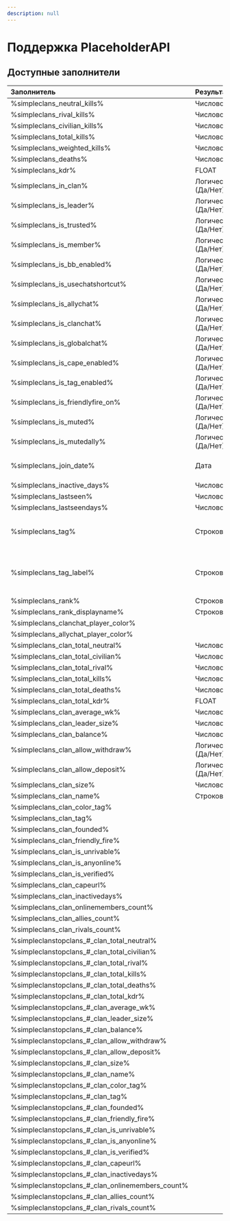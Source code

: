 ```yaml
---
description: null
---
```


# Поддержка PlaceholderAPI

## Доступные заполнители

| Заполнитель | Результат | Описание |  |
| :--- | :--- | :--- | :--- |
| %simpleclans\_neutral\_kills% | Числовой |  |  |
| %simpleclans\_rival\_kills% | Числовой |  |  |
| %simpleclans\_civilian\_kills% | Числовой |  |  |
| %simpleclans\_total\_kills% | Числовой |  |  |
| %simpleclans\_weighted\_kills% | Числовой |  |  |
| %simpleclans\_deaths% | Числовой |  |  |
| %simpleclans\_kdr% | FLOAT |  |  |
| %simpleclans\_in\_clan% | Логический \(Да/Нет\) |  |  |
| %simpleclans\_is\_leader% | Логический \(Да/Нет\) |  |  |
| %simpleclans\_is\_trusted% | Логический \(Да/Нет\) |  |  |
| %simpleclans\_is\_member% | Логический \(Да/Нет\) |  |  |
| %simpleclans\_is\_bb\_enabled% | Логический \(Да/Нет\) |  |  |
| %simpleclans\_is\_usechatshortcut% | Логический \(Да/Нет\) |  |  |
| %simpleclans\_is\_allychat% | Логический \(Да/Нет\) |  |  |
| %simpleclans\_is\_clanchat% | Логический \(Да/Нет\) |  |  |
| %simpleclans\_is\_globalchat% | Логический \(Да/Нет\) |  |  |
| %simpleclans\_is\_cape\_enabled% | Логический \(Да/Нет\) |  |  |
| %simpleclans\_is\_tag\_enabled% | Логический \(Да/Нет\) |  |  |
| %simpleclans\_is\_friendlyfire\_on% | Логический \(Да/Нет\) |  |  |
| %simpleclans\_is\_muted% | Логический \(Да/Нет\) |  |  |
| %simpleclans\_is\_mutedally% | Логический \(Да/Нет\) |  |  |
| %simpleclans\_join\_date% | Дата | Месяц, День, Год, Час |  |
| %simpleclans\_inactive\_days% | Числовой |  |  |
| %simpleclans\_lastseen% | Числовой |  |  |
| %simpleclans\_lastseendays% | Числовой |  |  |
| %simpleclans\_tag% | Строковый | lowerscored Clan tag without color |  |
| %simpleclans\_tag\_label% | Строковый | Clan tag with correct mayus, color and at the end &c |  |
| %simpleclans\_rank% | Строковый |  |  |
| %simpleclans\_rank\_displayname% | Строковый |  |  |
| %simpleclans\_clanchat\_player\_color% |  |  |  |
| %simpleclans\_allychat\_player\_color% |  |  |  |
| %simpleclans\_clan\_total\_neutral% | Числовой |  |  |
| %simpleclans\_clan\_total\_civilian% | Числовой |  |  |
| %simpleclans\_clan\_total\_rival% | Числовой |  |  |
| %simpleclans\_clan\_total\_kills% | Числовой |  |  |
| %simpleclans\_clan\_total\_deaths% | Числовой |  |  |
| %simpleclans\_clan\_total\_kdr% | FLOAT |  |  |
| %simpleclans\_clan\_average\_wk% | Числовой |  |  |
| %simpleclans\_clan\_leader\_size% | Числовой |  |  |
| %simpleclans\_clan\_balance% | Числовой |  |  |
| %simpleclans\_clan\_allow\_withdraw% | Логический \(Да/Нет\) |  |  |
| %simpleclans\_clan\_allow\_deposit% | Логический \(Да/Нет\) |  |  |
| %simpleclans\_clan\_size% | Числовой |  |  |
| %simpleclans\_clan\_name% | Строковый |  |  |
| %simpleclans\_clan\_color\_tag% |  |  |  |
| %simpleclans\_clan\_tag% |  |  |  |
| %simpleclans\_clan\_founded% |  |  |  |
| %simpleclans\_clan\_friendly\_fire% |  |  |  |
| %simpleclans\_clan\_is\_unrivable% |  |  |  |
| %simpleclans\_clan\_is\_anyonline% |  |  |  |
| %simpleclans\_clan\_is\_verified% |  |  |  |
| %simpleclans\_clan\_capeurl% |  |  |  |
| %simpleclans\_clan\_inactivedays% |  |  |  |
| %simpleclans\_clan\_onlinemembers\_count% |  |  |  |
| %simpleclans\_clan\_allies\_count% |  |  |  |
| %simpleclans\_clan\_rivals\_count% |  |  |  |
| %simpleclanstopclans\_\#\_clan\_total\_neutral% |  |  |  |
| %simpleclanstopclans\_\#\_clan\_total\_civilian% |  |  |  |
| %simpleclanstopclans\_\#\_clan\_total\_rival% |  |  |  |
| %simpleclanstopclans\_\#\_clan\_total\_kills% |  |  |  |
| %simpleclanstopclans\_\#\_clan\_total\_deaths% |  |  |  |
| %simpleclanstopclans\_\#\_clan\_total\_kdr% |  |  |  |
| %simpleclanstopclans\_\#\_clan\_average\_wk% |  |  |  |
| %simpleclanstopclans\_\#\_clan\_leader\_size% |  |  |  |
| %simpleclanstopclans\_\#\_clan\_balance% |  |  |  |
| %simpleclanstopclans\_\#\_clan\_allow\_withdraw% |  |  |  |
| %simpleclanstopclans\_\#\_clan\_allow\_deposit% |  |  |  |
| %simpleclanstopclans\_\#\_clan\_size% |  |  |  |
| %simpleclanstopclans\_\#\_clan\_name% |  |  |  |
| %simpleclanstopclans\_\#\_clan\_color\_tag% |  |  |  |
| %simpleclanstopclans\_\#\_clan\_tag% |  |  |  |
| %simpleclanstopclans\_\#\_clan\_founded% |  |  |  |
| %simpleclanstopclans\_\#\_clan\_friendly\_fire% |  |  |  |
| %simpleclanstopclans\_\#\_clan\_is\_unrivable% |  |  |  |
| %simpleclanstopclans\_\#\_clan\_is\_anyonline% |  |  |  |
| %simpleclanstopclans\_\#\_clan\_is\_verified% |  |  |  |
| %simpleclanstopclans\_\#\_clan\_capeurl% |  |  |  |
| %simpleclanstopclans\_\#\_clan\_inactivedays% |  |  |  |
| %simpleclanstopclans\_\#\_clan\_onlinemembers\_count% |  |  |  |
| %simpleclanstopclans\_\#\_clan\_allies\_count% |  |  |  |
| %simpleclanstopclans\_\#\_clan\_rivals\_count% |  |  |  |

